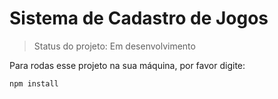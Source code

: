 <h1>Sistema de Cadastro de Jogos</h1>

> Status do projeto: Em desenvolvimento

Para rodas esse projeto na sua máquina, por favor digite:

```
npm install
```
